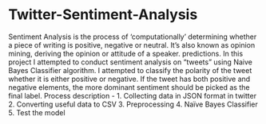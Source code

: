 # Twitter-Sentiment-Analysis
Sentiment Analysis is the process of ‘computationally’ determining whether a piece of writing is positive, negative or neutral. It’s also known as opinion mining, deriving the opinion or attitude of a speaker. predictions. In this project I attempted to conduct sentiment analysis on “tweets” using Naive Bayes Classifier algorithm. I attempted to classify the polarity of the tweet whether it is either positive or negative. If the tweet has both positive and negative elements, the more dominant sentiment should be picked as the final label. Process description - 1. Collecting data in JSON format in twitter 2. Converting useful data to CSV 3. Preprocessing 4. Naïve Bayes Classifier 5. Test the model
